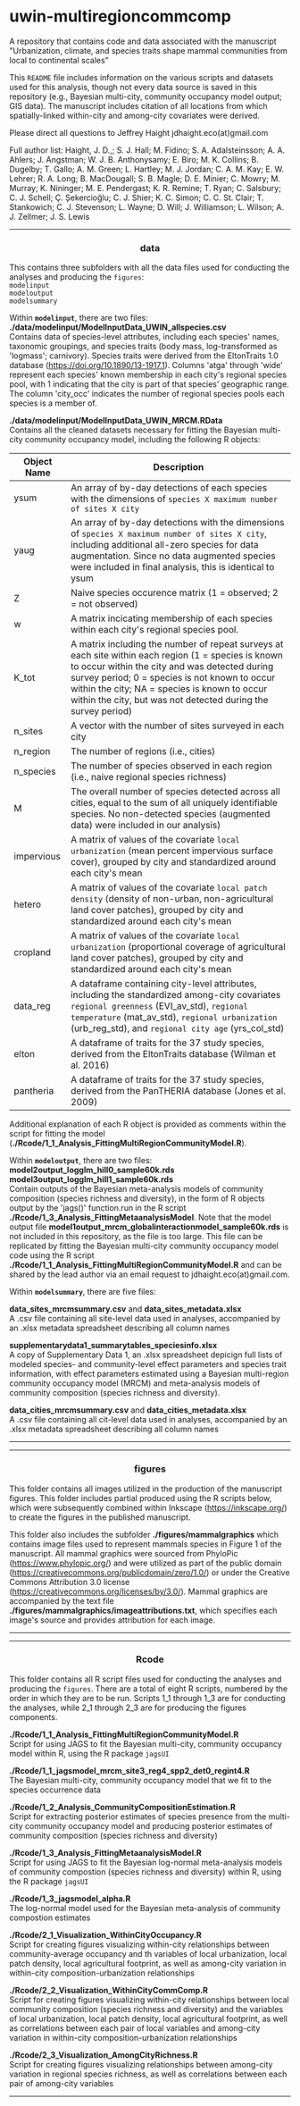 # uwin-multiregioncommcomp

A repository that contains code and data associated with the manuscript "Urbanization, climate, and species traits shape mammal communities from local to continental scales"

This `README` file includes information on the various scripts and datasets used for this analysis, though not every data source is saved in this repository (e.g., Bayesian multi-city, community occupancy model output; GIS data). The manuscript includes citation of all locations from which spatially-linked within-city and among-city covariates were derived.

Please direct all questions to Jeffrey Haight jdhaight.eco(at)gmail.com

Full author list:
Haight, J. D.,; S. J. Hall; M. Fidino; S. A. Adalsteinsson; A. A. Ahlers; J. Angstman; W. J. B. Anthonysamy; E. Biro; M. K. Collins; B. Dugelby; T. Gallo; A. M. Green; L. Hartley; M. J. Jordan; C. A. M. Kay; E. W. Lehrer; R. A. Long; B. MacDougall; S. B. Magle; D. E. Minier; C. Mowry; M. Murray; K. Nininger; M. E. Pendergast; K. R. Remine; T. Ryan; C. Salsbury; C. J. Schell; Ç. Șekercioğlu; C. J. Shier; K. C. Simon; C. C. St. Clair; T. Stankowich; C. J. Stevenson; L. Wayne; D. Will; J. Williamson; L. Wilson; A. J. Zellmer; J. S. Lewis



---
<div align="center"> <h3>data</h3> </div>

This contains three subfolders with all the data files used for conducting the analyses and producing the `figures`:  
`modelinput`  
`modeloutput`  
`modelsummary`  

Within **`modelinput`**, there are two files:  
**./data/modelinput/ModelInputData_UWIN_allspecies.csv**  
Contains data of species-level attributes, including each species' names, taxonomic groupings, and species traits (body mass, log-transformed as 'logmass'; carnivory). Species traits were derived from the EltonTraits 1.0 database (https://doi.org/10.1890/13-1917.1). Columns 'atga' through 'wide' represent each species' known membership in each city's regional species pool, with 1 indicating that the city is part of that species' geographic range. The column 'city_occ' indicates the number of regional species pools each species is a member of. 


**./data/modelinput/ModelInputData_UWIN_MRCM.RData**  
Contains all the cleaned datasets necessary for fitting the Bayesian multi-city community occupancy model, including the following R objects:  

| Object Name	| Description   |
|---------------------------|--------|
| ysum		| An array of by-day detections of each species with the dimensions of `species X maximum number of sites X city`	|
| yaug		| An array of by-day detections with the dimensions of `species X maximum number of sites X city`, including additional all-zero species for data augmentation. Since no data augmented species were included in final analysis, this is identical to ysum	|
| Z			| Naive species occurence matrix (1 = observed; 2 = not observed)	|
| w			| A matrix incicating membership of each species within each city's regional species pool.  |
| K_tot         	| A matrix including the number of repeat surveys at each site within each region (1 = species is  known to occur within the city and was detected during survey period; 0 = species is not known to occur within the city; NA = species is known to occur within the city, but was not detected during the survey period)	|
| n_sites		| A vector with the number of sites surveyed in each city	|
| n_region		| The number of regions (i.e., cities)	|
| n_species		| The number of species observed in each region (i.e., naive regional species richness)	|
| M			| The overall number of species detected across all cities, equal to the sum of all uniquely identifiable species. No non-detected species (augmented data) were included in our analysis) |
| impervious	| A matrix of values of the covariate `local urbanization` (mean percent impervious surface cover), grouped by city and standardized around each city's mean |
| hetero     	| A matrix of values of the covariate `local patch density` (density of non-urban, non-agricultural land cover patches), grouped by city and standardized around each city's mean |
| cropland		| A matrix of values of the covariate `local urbanization` (proportional coverage of agricultural land cover patches), grouped by city and standardized around each city's mean |
| data_reg		| A dataframe containing city-level attributes, including the standardized among-city covariates `regional greenness` (EVI_av_std), `regional temperature` (mat_av_std), `regional urbanization` (urb_reg_std), and `regional city age` (yrs_col_std) |
| elton		| A dataframe of traits for the 37 study species, derived from the EltonTraits database (Wilman et al. 2016)	|
| pantheria		| A dataframe of traits for the 37 study species, derived from the PanTHERIA database (Jones et al. 2009)		|

Additional explanation of each R object is provided as comments within the script for fitting the model (**./Rcode/1_1_Analysis_FittingMultiRegionCommunityModel.R**).  
  
  
  
Within **`modeloutput`**, there are two files:  
**model2output_logglm_hill0_sample60k.rds**  
**model3output_logglm_hill1_sample60k.rds**  
Contain outputs of the Bayesian meta-analysis models of community composition (species richness and diversity), in the form of R objects output by the 'jags()' function.run in the R script **./Rcode/1_3_Analysis_FittingMetaanalysisModel**. Note that the model output file **model1output_mrcm_globalinteractionmodel_sample60k.rds** is not included in this repository, as the file is too large. This file can be replicated by fitting the Bayesian multi-city community occupancy model code using the R script **./Rcode/1_1_Analysis_FittingMultiRegionCommunityModel.R** and can be shared by the lead author via an email request to jdhaight.eco(at)gmail.com.  
  
  
  
Within **`modelsummary`**, there are five files:  

**data_sites_mrcmsummary.csv** and **data_sites_metadata.xlsx**  
A .csv file containing all site-level data used in analyses, accompanied by an .xlsx metadata spreadsheet describing all column names

**supplementarydata1_summarytables_speciesinfo.xlsx**  
A copy of Supplementary Data 1, an .xlsx spreadsheet depicign full lists of modeled species- and community-level effect parameters and species trait information, with effect parameters  estimated using a Bayesian multi-region community occupancy model (MRCM) and meta-analysis models of community composition (species richness and diversity).

**data_cities_mrcmsummary.csv** and **data_cities_metadata.xlsx**  
A .csv file containing all cit-level data used in analyses, accompanied by an .xlsx metadata spreadsheet describing all column names


---


---
<div align="center"> <h3>figures</h3> </div>

This folder contains all images utilized in the production of the manuscript figures. This folder includes partial produced using the R scripts below, which were subsequently combined within Inkscape (https://inkscape.org/) to create the figures in the published manuscript. 

This folder also includes the subfolder **./figures/mammalgraphics** which contains image files used to represent mammals species in Figure 1 of the manuscript. All mammal graphics were sourced from PhyloPic (https://www.phylopic.org/) and were utilized as part of the public domain (https://creativecommons.org/publicdomain/zero/1.0/) or under the Creative Commons Attribution 3.0 license (https://creativecommons.org/licenses/by/3.0/). Mammal graphics are accompanied by the text file **./figures/mammalgraphics/imageattributions.txt**, which specifies each image's source and provides attribution for each image.


---
---
<div align="center"> <h3>Rcode</h3> </div>

This folder contains all R script files used for conducting the analyses and producing the `figures`. There are a total of eight R scripts, numbered by the order in which they are to be run. Scripts 1_1 through 1_3 are for conducting the analyses, while 2_1 through 2_3 are for producing the figures components.

**./Rcode/1_1_Analysis_FittingMultiRegionCommunityModel.R**  
Script for using JAGS to fit the Bayesian multi-city, community occupancy model within R, using the R package `jagsUI`  

**./Rcode/1_1_jagsmodel_mrcm_site3_reg4_spp2_det0_regint4.R**  
The Bayesian multi-city, community occupancy model that we fit to the species occurrence data  

**./Rcode/1_2_Analysis_CommunityCompositionEstimation.R**  
Script for extracting posterior estimates of species presence from the multi-city community occupancy model and producing posterior estimates of community composition (species richness and diversity)  

**./Rcode/1_3_Analysis_FittingMetaanalysisModel.R**  
Script for using JAGS to fit the Bayesian log-normal meta-analysis models of community compostion (species richness and diversity) within R, using the R package `jagsUI`  

**./Rcode/1_3_jagsmodel_alpha.R**  
The log-normal model used for the Bayesian meta-analysis of community compostion estimates  

**./Rcode/2_1_Visualization_WithinCityOccupancy.R**  
Script for creating figures visualizing within-city relationships between community-average occupancy and th variables of local urbanization, local patch density, local agricultural footprint, as well as among-city variation in within-city composition-urbanization relationships  

**./Rcode/2_2_Visualization_WithinCityCommComp.R**  
Script for creating figures visualizing within-city relationships between local community composition (species richness and diversity) and the variables of local urbanization, local patch density, local agricultural footprint, as well as correlations between each pair of local variables and among-city variation in within-city composition-urbanization relationships  

**./Rcode/2_3_Visualization_AmongCityRichness.R**  
Script for creating figures visualizing relationships between among-city variation in regional species richness, as well as correlations between each pair of among-city variables  


---
